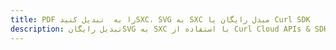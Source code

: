 ---title: PDF را به  تبدیل کنیدSXC، SVG به SXC مبدل رایگان یا Curl SDKdescription: تبدیل رایگانSVG به SXC با استفاده از Curl Cloud APIs & SDK همچنین اسناد PDF را در Cloud ایجاد، ویرایش و رندر کنید.---
